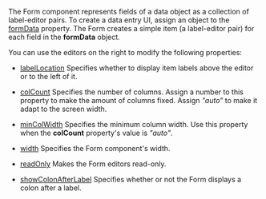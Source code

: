 The Form component represents fields of a data object as a collection of label-editor pairs. To create a data entry UI, assign an object to the [formData](/Documentation/ApiReference/UI_Components/dxForm/Configuration/#formData) property. The Form creates a simple item (a label-editor pair) for each field in the **formData** object.

You can use the editors on the right to modify the following properties:     
- [labelLocation](/Documentation/ApiReference/UI_Components/dxForm/Configuration/#labelLocation) Specifies whether to display item labels above the editor or to the left of it.

- [colCount](/Documentation/ApiReference/UI_Components/dxForm/Configuration/#colCount) Specifies the number of columns. Assign a number to this property to make the amount of columns fixed. Assign *"auto"* to make it adapt to the screen width.

- [minColWidth](/Documentation/ApiReference/UI_Components/dxForm/Configuration/#minColWidth) Specifies the minimum column width. Use this property when the **colCount** property's value is *"auto"*.

- [width](/Documentation/ApiReference/UI_Components/dxForm/Configuration/#width) Specifies the Form component's width.

- [readOnly](/Documentation/ApiReference/UI_Components/dxForm/Configuration/#readOnly) Makes the Form editors read-only.

- [showColonAfterLabel](/Documentation/ApiReference/UI_Components/dxForm/Configuration/#showColonAfterLabel) Specifies whether or not the Form displays a colon after a label. 
